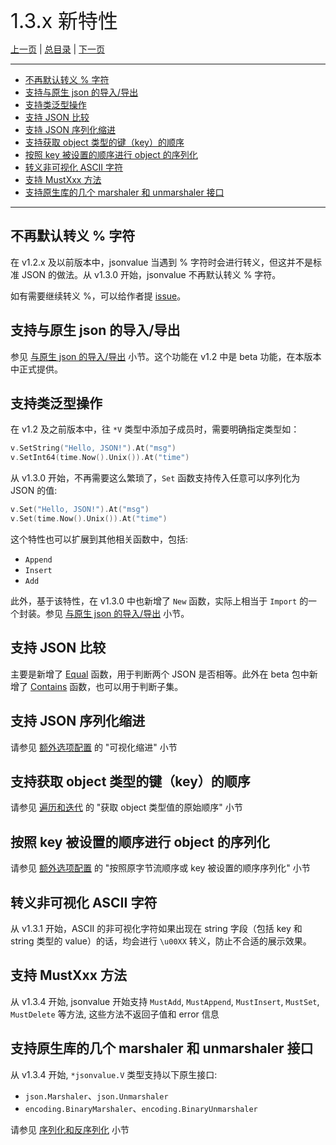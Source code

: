 <font size=6>1.3.x 新特性</font>

[上一页](./14_1_14_new_feature.md) | [总目录](./README.md) | [下一页](./16_1_12_new_feature.md)

---

- [不再默认转义 % 字符](#不再默认转义--字符)
- [支持与原生 json 的导入/导出](#支持与原生-json-的导入导出)
- [支持类泛型操作](#支持类泛型操作)
- [支持 JSON 比较](#支持-json-比较)
- [支持 JSON 序列化缩进](#支持-json-序列化缩进)
- [支持获取 object 类型的键（key）的顺序](#支持获取-object-类型的键key的顺序)
- [按照 key 被设置的顺序进行 object 的序列化](#按照-key-被设置的顺序进行-object-的序列化)
- [转义非可视化 ASCII 字符](#转义非可视化-ascii-字符)
- [支持 MustXxx 方法](#支持-mustxxx-方法)
- [支持原生库的几个 marshaler 和 unmarshaler 接口](#支持原生库的几个-marshaler-和-unmarshaler-接口)

---

## 不再默认转义 % 字符

在 v1.2.x 及以前版本中，jsonvalue 当遇到 % 字符时会进行转义，但这并不是标准 JSON 的做法。从 v1.3.0 开始，jsonvalue 不再默认转义 % 字符。

如有需要继续转义 %，可以给作者提 [issue](https://github.com/Andrew-M-C/go.jsonvalue/issues/new)。

## 支持与原生 json 的导入/导出

参见 [与原生 json 的导入/导出](./06_import_export.md) 小节。这个功能在 v1.2 中是 beta 功能，在本版本中正式提供。

## 支持类泛型操作

在 v1.2 及之前版本中，往 `*V` 类型中添加子成员时，需要明确指定类型如：

```go
v.SetString("Hello, JSON!").At("msg")
v.SetInt64(time.Now().Unix()).At("time")
```

从 v1.3.0 开始，不再需要这么繁琐了，`Set` 函数支持传入任意可以序列化为 JSON 的值:

```go
v.Set("Hello, JSON!").At("msg")
v.Set(time.Now().Unix()).At("time")
```

这个特性也可以扩展到其他相关函数中，包括:

- `Append`
- `Insert`
- `Add`

此外，基于该特性，在 v1.3.0 中也新增了 `New` 函数，实际上相当于 `Import` 的一个封装。参见 [与原生 json 的导入/导出](./06_import_export.md) 小节。

## 支持 JSON 比较

主要是新增了 [Equal](./11_comparation.md) 函数，用于判断两个 JSON 是否相等。此外在 beta 包中新增了 [Contains](./13_beta.md) 函数，也可以用于判断子集。

## 支持 JSON 序列化缩进

请参见 [额外选项配置](./12_option.md) 的 "可视化缩进" 小节

## 支持获取 object 类型的键（key）的顺序

请参见 [遍历和迭代](./07_iteration.md) 的 "获取 object 类型值的原始顺序" 小节

## 按照 key 被设置的顺序进行 object 的序列化

请参见 [额外选项配置](./12_option.md) 的 "按照原字节流顺序或 key 被设置的顺序序列化" 小节

## 转义非可视化 ASCII 字符

从 v1.3.1 开始，ASCII 的非可视化字符如果出现在 string 字段（包括 key 和 string 类型的 value）的话，均会进行 `\u00XX` 转义，防止不合适的展示效果。

## 支持 MustXxx 方法

从 v1.3.4 开始, jsonvalue 开始支持 `MustAdd`, `MustAppend`, `MustInsert`, `MustSet`, `MustDelete` 等方法, 这些方法不返回子值和 error 信息

## 支持原生库的几个 marshaler 和 unmarshaler 接口

从 v1.3.4 开始, `*jsonvalue.V` 类型支持以下原生接口:

- `json.Marshaler`、`json.Unmarshaler`
- `encoding.BinaryMarshaler`、`encoding.BinaryUnmarshaler`

请参见 [序列化和反序列化](./05_marshal_unmarshal.md) 小节
